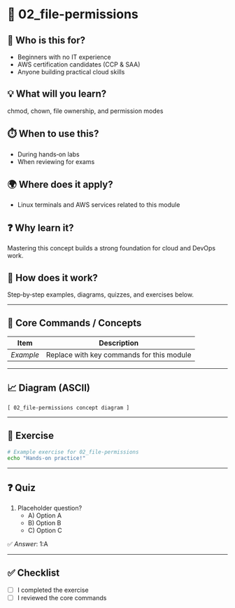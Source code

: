 # 📁 02_file-permissions

## 🧭 Who is this for?
- Beginners with no IT experience
- AWS certification candidates (CCP & SAA)
- Anyone building practical cloud skills

## 💡 What will you learn?
chmod, chown, file ownership, and permission modes

## ⏱️ When to use this?
- During hands‑on labs
- When reviewing for exams

## 🌍 Where does it apply?
- Linux terminals and AWS services related to this module

## ❓ Why learn it?
Mastering this concept builds a strong foundation for cloud and DevOps work.

## 🔧 How does it work?
Step‑by‑step examples, diagrams, quizzes, and exercises below.

---

## 🔄 Core Commands / Concepts
| Item | Description |
|------|-------------|
| *Example* | Replace with key commands for this module |

---

## 📈 Diagram (ASCII)
```
[ 02_file-permissions concept diagram ]
```

---

## 📝 Exercise
```bash
# Example exercise for 02_file-permissions
echo "Hands‑on practice!"
```

---

## ❓ Quiz
1. Placeholder question?  
   - A) Option A  
   - B) Option B  
   - C) Option C

✅ *Answer*: 1:A

---

## ✅ Checklist
- [ ] I completed the exercise
- [ ] I reviewed the core commands
